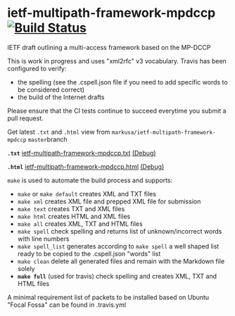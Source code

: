 # ietf-multipath-framework-mpdccp [![Build Status](https://travis-ci.com/markusa/ietf-multipath-framework-mpdccp.svg?branch=master)](https://travis-ci.com/markusa/ietf-multipath-framework-mpdccp)
IETF draft outlining a multi-access framework based on the MP-DCCP

This is work in progress and uses "xml2rfc" v3 vocabulary. Travis has been configured to verify:

- the spelling (see the .cspell.json file if you need to add specific words to be considered correct)
- the build of the Internet drafts

Please ensure that the CI tests continue to succeed everytime you submit a pull request.

Get latest `.txt` and `.html` view from `markusa/ietf-multipath-framework-mpdccp` `master`branch

**`.txt`**
[ietf-multipath-framework-mpdccp.txt](https://xml2rfc.tools.ietf.org/cgi-bin/xml2rfc-dev.cgi?url=https://raw.githubusercontent.com/markusa/ietf-multipath-framework-mpdccp/master/draft-amend-tsvwg-multipath-framework-mpdccp.mkd&inputtype=kramdown&format=v3ascii) [(Debug)](https://xml2rfc.tools.ietf.org/cgi-bin/xml2rfc-dev.cgi?url=https://raw.githubusercontent.com/markusa/ietf-multipath-framework-mpdccp/master/draft-amend-tsvwg-multipath-framework-mpdccp.mkd&inputtype=kramdown&format=v3ascii&type=toframe)

**`.html`**
[ietf-multipath-framework-mpdccp.html](https://xml2rfc.tools.ietf.org/cgi-bin/xml2rfc-dev.cgi?url=https://raw.githubusercontent.com/markusa/ietf-multipath-framework-mpdccp/master/draft-amend-tsvwg-multipath-framework-mpdccp.mkd&inputtype=kramdown&format=v3ascii&mode=html) [(Debug)](https://xml2rfc.tools.ietf.org/cgi-bin/xml2rfc-dev.cgi?url=https://raw.githubusercontent.com/markusa/ietf-multipath-framework-mpdccp/master/draft-amend-tsvwg-multipath-framework-mpdccp.mkd&inputtype=kramdown&format=v3ascii&mode=html&type=toframe)

`make` is used to automate the build process and supports:

* `make` or `make default`
creates XML and TXT files
* `make xml`
creates XML file and prepped XML file for submission
* `make text`
creates TXT and XML files
* `make html`
creates HTML and XML files
* `make all`
creates XML, TXT and HTML files
* `make spell`
check spelling and returns list of unknown/incorrect words with line numbers
* `make spell_list`
generates according to `make spell` a well shaped list ready to be copied to the .cspell.json "words" list
* `make clean`
delete all generated files and remain with the Markdown file solely
* **`make full`** (used for travis)
check spelling and creates XML, TXT and HTML files

A minimal requirement list of packets to be installed based on Ubuntu "Focal Fossa" can be found in .travis.yml
